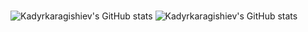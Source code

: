 ### 

<!--
**kadyrkaragishiev/kadyrkaragishiev** is a ✨ _special_ ✨ repository because its `README.md` (this file) appears on your GitHub profile.

Here are some ideas to get you started:

- 🔭 I’m currently working on ...
- 🌱 I’m currently learning ...
- 👯 I’m looking to collaborate on ...
- 🤔 I’m looking for help with ...
- 💬 Ask me about ...
- 📫 How to reach me: ...
- 😄 Pronouns: ...
- ⚡ Fun fact: ...
-->
![Kadyrkaragishiev's GitHub stats](https://github-readme-stats.vercel.app/api?username=kadyrkaragishiev)
![Kadyrkaragishiev's GitHub stats](https://github-readme-stats.vercel.app/api?username=kadyrkaragishiev&show=reviews,discussions_started,discussions_answered,prs_merged,prs_merged_percentage)
